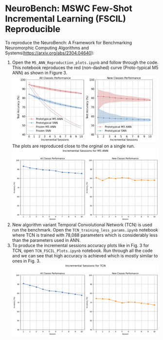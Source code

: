 # NeuroBench: MSWC Few-Shot Incremental Learning (FSCIL) Reproducible

To reproduce the NeuroBench: A Framework for Benchmarking Neuromorphic Computing Algorithms and Systems(https://arxiv.org/abs/2304.04640): 

1. Open the `M5_ANN_Reproduction_plots.ipynb` and follow through the code. This notebook reproduces the red (non-dashed) curve (Proto-typical M5 ANN) as shown in Figure 3. ![Alt text](Figure_3.png) The plots are reproduced close to the orginal on a single run. ![Alt text](outputs/M5_ANN_performance_plots.png) 
2. New algorithm variant Temporal Convolutional Network (TCN) is used run the benchmark. Open the `TCN_training_less_params.ipynb` notebook where TCN is trained with 78,088 parameters which is considerably less than the parameters used in ANN.
3. To produce the incremental sessions accuracy plots like in Fig. 3 for TCN, open `TCN_FSCIL_Plots.ipynb` notebook. Run through all the code and we can see that high accuracy is achieved which is mostly similar to ones in Fig. 3.![Alt text](outputs/TCN_performance_plots.png)
